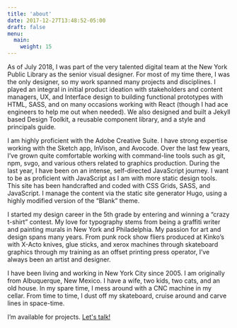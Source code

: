 ```yaml
---
title: 'about'
date: 2017-12-27T13:48:52-05:00
draft: false
menu:
  main:
    weight: 15
---
```


As of July 2018, I was part of the very talented digital team at the New York Public Library as the senior visual designer. For most of my time there, I was the only designer, so my work spanned many projects and disciplines. I played an integral in initial product ideation with stakeholders and content managers, UX, and Interface design to building functional prototypes with HTML, SASS, and on many occasions working with React (though I had ace engineers to help me out when needed). We also designed and built a Jekyll based Design Toolkit, a reusable component library, and a style and principals guide.

I am highly proficient with the Adobe Creative Suite. I have strong expertise working with the Sketch app, InVison, and Avocode. Over the last few years, I’ve grown quite comfortable working with command-line tools such as git, npm, svgo, and various others related to graphics production. During the last year, I have been on an intense, self-directed JavaScript journey. I want to be as proficient with JavaScript as I am with more static design tools. This site has been handcrafted and coded with CSS Grids, SASS, and JavaScript. I manage the content via the static site generator Hugo, using a highly modified version of the “Blank” theme.

I started my design career in the 5th grade by entering and winning a “crazy t-shirt” contest. My love for typography stems from being a graffiti writer and painting murals in New York and Philadelphia. My passion for art and design spans many years. From punk rock show fliers produced at Kinko’s with X-Acto knives, glue sticks, and xerox machines through skateboard graphics through my training as an offset printing press operator, I’ve always been an artist and designer.

I have been living and working in New York City since 2005. I am originally from Albuquerque, New Mexico. I have a wife, two kids, two cats, and an old house. In my spare time, I mess around with a CNC machine in my cellar. From time to time, I dust off my skateboard, cruise around and carve lines in space-time.

I’m available for projects. [Let's talk!](mailto:ricardo.e.galvez@gmail.com)
